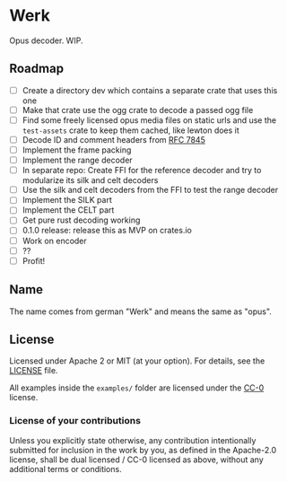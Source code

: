 # Werk

Opus decoder. WIP.

## Roadmap

- [ ] Create a directory dev which contains a separate crate that uses this one
- [ ] Make that crate use the ogg crate to decode a passed ogg file
- [ ] Find some freely licensed opus media files on static urls and use the `test-assets` crate to keep them cached, like lewton does it
- [ ] Decode ID and comment headers from [RFC 7845](https://tools.ietf.org/html/rfc7845)
- [ ] Implement the frame packing
- [ ] Implement the range decoder
- [ ] In separate repo: Create FFI for the reference decoder and try to modularize its silk and celt decoders
- [ ] Use the silk and celt decoders from the FFI to test the range decoder
- [ ] Implement the SILK part
- [ ] Implement the CELT part
- [ ] Get pure rust decoding working
- [ ] 0.1.0 release: release this as MVP on crates.io
- [ ] Work on encoder
- [ ] ??
- [ ] Profit!

## Name

The name comes from german "Werk" and means the same as "opus".

## License

Licensed under Apache 2 or MIT (at your option). For details, see the [LICENSE](LICENSE) file.

All examples inside the `examples/` folder are licensed under the
[CC-0](https://creativecommons.org/publicdomain/zero/1.0/) license.

### License of your contributions

Unless you explicitly state otherwise, any contribution intentionally submitted for
inclusion in the work by you, as defined in the Apache-2.0 license,
shall be dual licensed / CC-0 licensed as above, without any additional terms or conditions.
